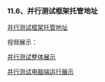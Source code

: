 ### 11.6、并行测试框架托管地址

[并行测试框架托管地址](<https://gitee.com/xiaolanyun/DevOps_AppiumParallelTest>)

视频展示：

[并行测试整体展示](<https://www.bilibili.com/video/av50838305/?p=3>)

[并行测试电脑端运行展示](<https://www.bilibili.com/video/av50838305/?p=4>)